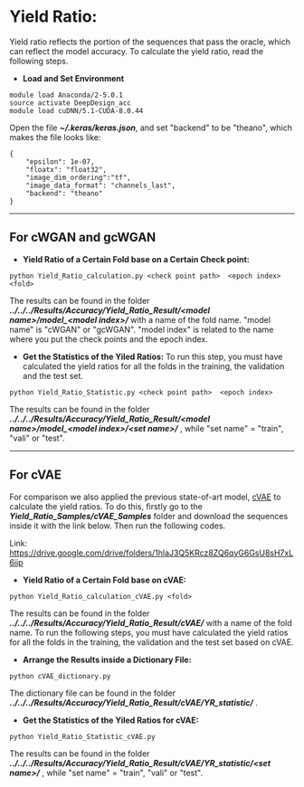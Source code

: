 # Yield Ratio:
Yield ratio reflects the portion of the sequences that pass the oracle, which can reflect the model accuracy. To calculate the yield ratio, read the following steps. 
* **Load and Set Environment**
```
module load Anaconda/2-5.0.1
source activate DeepDesign_acc
module load cuDNN/5.1-CUDA-8.0.44
```
Open the file ***~/.keras/keras.json***, and set "backend" to be "theano", which makes the file looks like:
```
{
    "epsilon": 1e-07,
    "floatx": "float32",
    "image_dim_ordering":"tf",
    "image_data_format": "channels_last",
    "backend": "theano"
}
```
***

## For cWGAN and gcWGAN

* **Yield Ratio of a Certain Fold base on a Certain Check point:** 
```
python Yield_Ratio_calculation.py <check point path>  <epoch index>  <fold> 
```
The results can be found in the folder ***../../../Results/Accuracy/Yield_Ratio_Result/\<model name\>/model_\<model index\>/*** with a name of the fold name. "model name" is "cWGAN" or "gcWGAN". "model index" is related to the name where you put the check points and the epoch index.

* **Get the Statistics of the Yiled Ratios:** To run this step, you must have calculated the yield ratios for all the folds in the training, the validation and the test set. 
```
python Yield_Ratio_Statistic.py <check point path>  <epoch index>
```
The results can be found in the folder ***../../../Results/Accuracy/Yield_Ratio_Result/\<model name\>/model_\<model index\>/\<set name\>/*** , while "set name" = "train", "vali" or "test".

***

## For cVAE

For comparison we also applied the previous state-of-art model, [cVAE](https://github.com/psipred/protein-vae) to calculate the yield ratios. To do this, firstly go to the ***Yield_Ratio_Samples/cVAE_Samples*** folder and download the sequences inside it with the link below. Then run the following codes.

Link: https://drive.google.com/drive/folders/1hlaJ3Q5KRcz8ZQ6qyG6GsU8sH7xL6iip

* **Yield Ratio of a Certain Fold base on cVAE:** 
```
python Yield_Ratio_calculation_cVAE.py <fold> 
```
The results can be found in the folder ***../../../Results/Accuracy/Yield_Ratio_Result/cVAE/*** with a name of the fold name. To run the following steps, you must have calculated the yield ratios for all the folds in the training, the validation and the test set based on cVAE.
* **Arrange the Results inside a Dictionary File:**
```
python cVAE_dictionary.py 
```
The dictionary file can be found in the folder ***../../../Results/Accuracy/Yield_Ratio_Result/cVAE/YR_statistic/*** .
* **Get the Statistics of the Yiled Ratios for cVAE:**  
```
python Yield_Ratio_Statistic_cVAE.py 
```
The results can be found in the folder ***../../../Results/Accuracy/Yield_Ratio_Result/cVAE/YR_statistic/\<set name\>/*** , while "set name" = "train", "vali" or "test".
